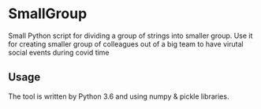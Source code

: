 # SmallGroup
Small Python script for dividing a group of strings into smaller group. Use it for creating smaller group of colleagues out of a big team to have virutal social events during covid time


## Usage
The tool is written by Python 3.6 and using numpy & pickle libraries. 
